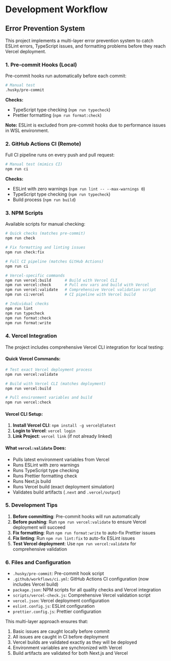 # Development Workflow

## Error Prevention System

This project implements a multi-layer error prevention system to catch ESLint errors, TypeScript issues, and formatting problems before they reach Vercel deployment.

### 1. Pre-commit Hooks (Local)

Pre-commit hooks run automatically before each commit:

```bash
# Manual test
.husky/pre-commit
```

**Checks:**
- TypeScript type checking (`npm run typecheck`)
- Prettier formatting (`npm run format:check`)

**Note:** ESLint is excluded from pre-commit hooks due to performance issues in WSL environment.

### 2. GitHub Actions CI (Remote)

Full CI pipeline runs on every push and pull request:

```bash
# Manual test (mimics CI)
npm run ci
```

**Checks:**
- ESLint with zero warnings (`npm run lint -- --max-warnings 0`)
- TypeScript type checking (`npm run typecheck`)
- Build process (`npm run build`)

### 3. NPM Scripts

Available scripts for manual checking:

```bash
# Quick checks (matches pre-commit)
npm run check

# Fix formatting and linting issues
npm run check:fix

# Full CI pipeline (matches GitHub Actions)
npm run ci

# Vercel-specific commands
npm run vercel:build      # Build with Vercel CLI
npm run vercel:check      # Pull env vars and build with Vercel
npm run vercel:validate   # Comprehensive Vercel validation script
npm run ci:vercel         # CI pipeline with Vercel build

# Individual checks
npm run lint
npm run typecheck
npm run format:check
npm run format:write
```

### 4. Vercel Integration

The project includes comprehensive Vercel CLI integration for local testing:

#### Quick Vercel Commands:
```bash
# Test exact Vercel deployment process
npm run vercel:validate

# Build with Vercel CLI (matches deployment)
npm run vercel:build

# Pull environment variables and build
npm run vercel:check
```

#### Vercel CLI Setup:
1. **Install Vercel CLI**: `npm install -g vercel@latest`
2. **Login to Vercel**: `vercel login`
3. **Link Project**: `vercel link` (if not already linked)

#### What `vercel:validate` Does:
- Pulls latest environment variables from Vercel
- Runs ESLint with zero warnings
- Runs TypeScript type checking
- Runs Prettier formatting check
- Runs Next.js build
- Runs Vercel build (exact deployment simulation)
- Validates build artifacts (`.next` and `.vercel/output`)

### 5. Development Tips

1. **Before committing**: Pre-commit hooks will run automatically
2. **Before pushing**: Run `npm run vercel:validate` to ensure Vercel deployment will succeed
3. **Fix formatting**: Run `npm run format:write` to auto-fix Prettier issues
4. **Fix linting**: Run `npm run lint:fix` to auto-fix ESLint issues
5. **Test Vercel deployment**: Use `npm run vercel:validate` for comprehensive validation

### 6. Files and Configuration

- `.husky/pre-commit`: Pre-commit hook script
- `.github/workflows/ci.yml`: GitHub Actions CI configuration (now includes Vercel build)
- `package.json`: NPM scripts for all quality checks and Vercel integration
- `scripts/vercel-check.js`: Comprehensive Vercel validation script
- `vercel.json`: Vercel deployment configuration
- `eslint.config.js`: ESLint configuration
- `prettier.config.js`: Prettier configuration

This multi-layer approach ensures that:
1. Basic issues are caught locally before commit
2. All issues are caught in CI before deployment
3. Vercel builds are validated exactly as they will be deployed
4. Environment variables are synchronized with Vercel
5. Build artifacts are validated for both Next.js and Vercel